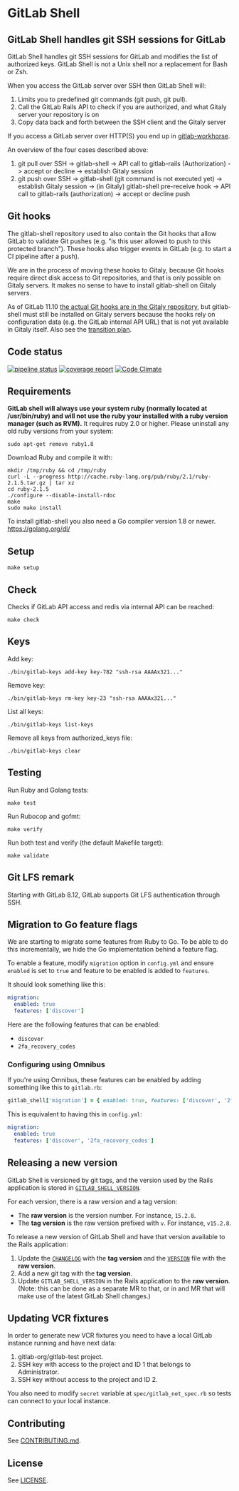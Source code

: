 # GitLab Shell

## GitLab Shell handles git SSH sessions for GitLab

GitLab Shell handles git SSH sessions for GitLab and modifies the list of authorized keys.
GitLab Shell is not a Unix shell nor a replacement for Bash or Zsh.

When you access the GitLab server over SSH then GitLab Shell will:

1. Limits you to predefined git commands (git push, git pull).
1. Call the GitLab Rails API to check if you are authorized, and what Gitaly server your repository is on
1. Copy data back and forth between the SSH client and the Gitaly server

If you access a GitLab server over HTTP(S) you end up in [gitlab-workhorse](https://gitlab.com/gitlab-org/gitlab-workhorse).

An overview of the four cases described above:

1. git pull over SSH -> gitlab-shell -> API call to gitlab-rails (Authorization) -> accept or decline -> establish Gitaly session
1. git push over SSH -> gitlab-shell (git command is not executed yet) -> establish Gitaly session -> (in Gitaly) gitlab-shell pre-receive hook -> API call to gitlab-rails (authorization) -> accept or decline push

## Git hooks

The gitlab-shell repository used to also contain the
Git hooks that allow GitLab to validate Git pushes (e.g. "is this user
allowed to push to this protected branch"). These hooks also trigger
events in GitLab (e.g. to start a CI pipeline after a push).

We are in the process of moving these hooks to Gitaly, because Git hooks
require direct disk access to Git repositories, and that is only
possible on Gitaly servers. It makes no sense to have to install
gitlab-shell on Gitaly servers.

As of GitLab 11.10  [the actual Git hooks are in the Gitaly
repository](https://gitlab.com/gitlab-org/gitaly/tree/v1.22.0/ruby/vendor/gitlab-shell/hooks),
but gitlab-shell must still be installed on Gitaly servers because the
hooks rely on configuration data (e.g. the GitLab internal API URL) that
is not yet available in Gitaly itself. Also see the [transition
plan](https://gitlab.com/gitlab-org/gitaly/issues/1226#note_126519133).

## Code status

[![pipeline status](https://gitlab.com/gitlab-org/gitlab-shell/badges/master/pipeline.svg)](https://gitlab.com/gitlab-org/gitlab-shell/commits/master)
[![coverage report](https://gitlab.com/gitlab-org/gitlab-shell/badges/master/coverage.svg)](https://gitlab.com/gitlab-org/gitlab-shell/commits/master)
[![Code Climate](https://codeclimate.com/github/gitlabhq/gitlab-shell.svg)](https://codeclimate.com/github/gitlabhq/gitlab-shell)

## Requirements

**GitLab shell will always use your system ruby (normally located at /usr/bin/ruby) and will not use the ruby your installed with a ruby version manager (such as RVM).**
It requires ruby 2.0 or higher.
Please uninstall any old ruby versions from your system:

```
sudo apt-get remove ruby1.8
```

Download Ruby and compile it with:

```
mkdir /tmp/ruby && cd /tmp/ruby
curl -L --progress http://cache.ruby-lang.org/pub/ruby/2.1/ruby-2.1.5.tar.gz | tar xz
cd ruby-2.1.5
./configure --disable-install-rdoc
make
sudo make install
```

To install gitlab-shell you also need a Go compiler version 1.8 or newer. https://golang.org/dl/

## Setup

    make setup

## Check

Checks if GitLab API access and redis via internal API can be reached:

    make check

## Keys

Add key:

    ./bin/gitlab-keys add-key key-782 "ssh-rsa AAAAx321..."

Remove key:

    ./bin/gitlab-keys rm-key key-23 "ssh-rsa AAAAx321..."

List all keys:

    ./bin/gitlab-keys list-keys

Remove all keys from authorized_keys file:

    ./bin/gitlab-keys clear

## Testing

Run Ruby and Golang tests:

    make test

Run Rubocop and gofmt:

    make verify

Run both test and verify (the default Makefile target):

    make validate

## Git LFS remark

Starting with GitLab 8.12, GitLab supports Git LFS authentication through SSH.

## Migration to Go feature flags

We are starting to migrate some features from Ruby to Go. To be able to do this
incrementally, we hide the Go implementation behind a feature flag.

To enable a feature, modify `migration` option in `config.yml` and ensure `enabled`
is set to `true` and feature to be enabled is added to `features`.

It should look something like this:

```yaml
migration:
  enabled: true
  features: ['discover']
```

Here are the following features that can be enabled:

- `discover`
- `2fa_recovery_codes`

### Configuring using Omnibus

If you're using Omnibus, these features can be enabled by adding something like this to `gitlab.rb`:

```ruby
gitlab_shell['migration'] = { enabled: true, features: ['discover', '2fa_recovery_codes'] }
```

This is equivalent to having this in `config.yml`:

```yaml
migration:
  enabled: true
  features: ['discover', '2fa_recovery_codes']
```

## Releasing a new version

GitLab Shell is versioned by git tags, and the version used by the Rails
application is stored in
[`GITLAB_SHELL_VERSION`](https://gitlab.com/gitlab-org/gitlab-ce/blob/master/GITLAB_SHELL_VERSION).

For each version, there is a raw version and a tag version:

- The **raw version** is the version number. For instance, `15.2.8`.
- The **tag version** is the raw version prefixed with `v`. For instance, `v15.2.8`.

To release a new version of GitLab Shell and have that version available to the
Rails application:

1. Update the [`CHANGELOG`](CHANGELOG) with the **tag version** and the
   [`VERSION`](VERSION) file with the **raw version**.
2. Add a new git tag with the **tag version**.
3. Update `GITLAB_SHELL_VERSION` in the Rails application to the **raw
   version**. (Note: this can be done as a separate MR to that, or in and MR
   that will make use of the latest GitLab Shell changes.)

## Updating VCR fixtures

In order to generate new VCR fixtures you need to have a local GitLab instance
running and have next data:

1. gitlab-org/gitlab-test project.
2. SSH key with access to the project and ID 1 that belongs to Administrator.
3. SSH key without access to the project and ID 2.

You also need to modify `secret` variable at `spec/gitlab_net_spec.rb` so tests
can connect to your local instance.

## Contributing

See [CONTRIBUTING.md](./CONTRIBUTING.md).

## License

See [LICENSE](./LICENSE).

